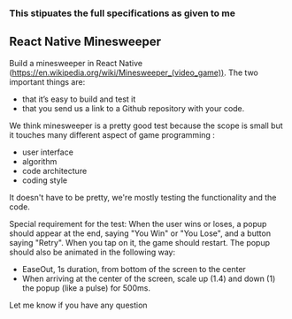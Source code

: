 ### This stipuates the full specifications as given to me

## React Native Minesweeper

Build a minesweeper in React Native (https://en.wikipedia.org/wiki/Minesweeper_(video_game)).
The two important things are:

- that it’s easy to build and test it
- that you send us a link to a Github repository with your code.

We think minesweeper is a pretty good test because the scope is small but it touches many different aspect of game programming :

- user interface
- algorithm
- code architecture
- coding style

It doesn't have to be pretty, we're mostly testing the functionality and the code.

Special requirement for the test:
When the user wins or loses, a popup should appear at the end, saying "You Win" or "You Lose", and a button saying "Retry". When you tap on it, the game should restart.
The popup should also be animated in the following way:

- EaseOut, 1s duration, from bottom of the screen to the center
- When arriving at the center of the screen, scale up (1.4) and down (1) the popup (like a pulse) for 500ms.

Let me know if you have any question